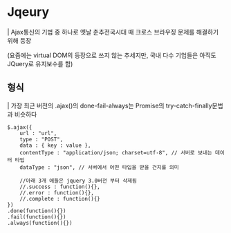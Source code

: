 # Jqeury

| Ajax통신의 기법 중 하나로 옛날 춘추전국시대 때 크로스 브라우징 문제를 해결하기 위해 등장

(요즘에는 virtual DOM의 등장으로 쓰지 않는 추세지만, 국내 다수 기업들은 아직도 JQuery로 유지보수를 함)

## 형식

| 가장 최근 버전의 .ajax()의 done-fail-always는 Promise의 try-catch-finally문법과 비슷하다

```
$.ajax({
    url : "url",
    type : "POST",
    data : { key : value },
    contentType : "application/json; charset=utf-8", // 서버로 보내는 데이터 타입
    dataType : "json", // 서버에서 어떤 타입을 받을 건지를 의미

    //아래 3개 애들은 jquery 3.0버전 부터 삭제됨
    //.success : function(){},
    //.error : function(){},
    //.complete : function(){}
})
.done(function(){})
.fail(function(){})
.always(function(){})
```
